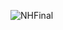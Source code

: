 ![NHFinal](https://github.com/Indugundam/Number-Hunt-Game/assets/158394436/52458072-5242-461d-b8a9-4b82bcdd0edf)

